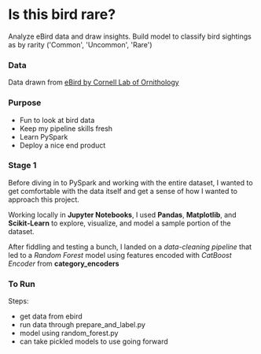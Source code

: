 # Is this bird rare?
Analyze eBird data and draw insights. Build model to classify bird sightings as by rarity ('Common', 'Uncommon', 'Rare')


### Data

Data drawn from [eBird by Cornell Lab of Ornithology](https://ebird.org/data/download)


### Purpose

* Fun to look at bird data
* Keep my pipeline skills fresh
* Learn PySpark
* Deploy a nice end product


### Stage 1

Before diving in to PySpark and working with the entire dataset, I wanted to get comfortable with the data itself and get a sense of how I wanted to approach this project. 

Working locally in **Jupyter Notebooks**, I used **Pandas**, **Matplotlib**, and **Scikit-Learn** to explore, visualize, and model a sample portion of the dataset. 

After fiddling and testing a bunch, I landed on a *data-cleaning pipeline* that led to a *Random Forest* model using features encoded with *CatBoost Encoder* from **category_encoders**


### To Run
Steps:
- get data from ebird
- run data through prepare_and_label.py
- model using random_forest.py
- can take pickled models to use going forward

